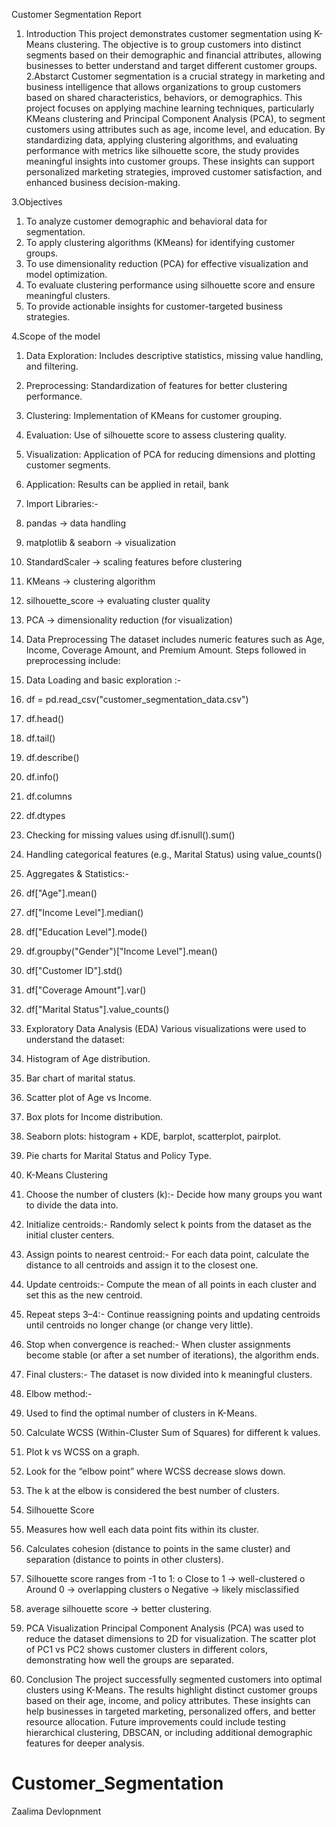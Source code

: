 Customer Segmentation Report
1. Introduction
This project demonstrates customer segmentation using K-Means clustering. The objective is to group customers into distinct segments based on their demographic and financial attributes, allowing businesses to better understand and target different customer groups.
2.Abstarct 
Customer segmentation is a crucial strategy in marketing and business intelligence that allows organizations to group customers based on shared characteristics, behaviors, or demographics. This project focuses on applying machine learning techniques, particularly KMeans clustering and Principal Component Analysis (PCA), to segment customers using attributes such as age, income level, and education. By standardizing data, applying clustering algorithms, and evaluating performance with metrics like silhouette score, the study provides meaningful insights into customer groups. These insights can support personalized marketing strategies, improved customer satisfaction, and enhanced business decision-making.

3.Objectives
1.	To analyze customer demographic and behavioral data for segmentation.
2.	To apply clustering algorithms (KMeans) for identifying customer groups.
3.	To use dimensionality reduction (PCA) for effective visualization and model optimization.
4.	To evaluate clustering performance using silhouette score and ensure meaningful clusters.
5.	To provide actionable insights for customer-targeted business strategies.

  4.Scope of the model
1.	Data Exploration: Includes descriptive statistics, missing value handling, and filtering.
2.	Preprocessing: Standardization of features for better clustering performance.
3.	Clustering: Implementation of KMeans for customer grouping.
4.	Evaluation: Use of silhouette score to assess clustering quality.
5.	Visualization: Application of PCA for reducing dimensions and plotting customer segments.
6.	Application: Results can be applied in retail, bank
5. Import Libraries:-
1.	pandas → data handling
2.	matplotlib & seaborn → visualization
3.	StandardScaler → scaling features before clustering
4.	KMeans → clustering algorithm
5.	silhouette_score → evaluating cluster quality
6.	PCA → dimensionality reduction (for visualization)
6. Data Preprocessing
The dataset includes numeric features such as Age, Income, Coverage Amount, and Premium Amount. Steps followed in preprocessing include:
1. Data Loading and basic exploration :- 
1.	df = pd.read_csv("customer_segmentation_data.csv")
2.	df.head()
3.	df.tail()
4.	df.describe()
5.	df.info()
6.	df.columns
7.	df.dtypes

2.  Checking for missing values using df.isnull().sum()

3. Handling categorical features (e.g., Marital Status) using value_counts()

4. Aggregates & Statistics:-
1.	df["Age"].mean()
2.	df["Income Level"].median()
3.	df["Education Level"].mode()
4.	df.groupby("Gender")["Income Level"].mean()
5.	df["Customer ID"].std()
6.	df["Coverage Amount"].var()
7.	df["Marital Status"].value_counts()
7. Exploratory Data Analysis (EDA)
Various visualizations were used to understand the dataset:
1.	Histogram of Age distribution.
 

2.	Bar chart of marital status. 
 

3.	Scatter plot of Age vs Income.
 

4.	Box plots for Income distribution.
 

5.	Seaborn plots: histogram + KDE, barplot, scatterplot, pairplot.
6.	Pie charts for Marital Status and Policy Type.
8. K-Means Clustering
1.	Choose the number of clusters (k):- Decide how many groups you want to divide the data into.
2.	Initialize centroids:- Randomly select k points from the dataset as the initial cluster centers.
3.	Assign points to nearest centroid:- For each data point, calculate the distance to all centroids and assign it to the closest one.
4.	Update centroids:- Compute the mean of all points in each cluster and set this as the new centroid.
5.	Repeat steps 3–4:- Continue reassigning points and updating centroids until centroids no longer change (or change very little).
6.	Stop when convergence is reached:- When cluster assignments become stable (or after a set number of iterations), the algorithm ends.
7.	Final clusters:- The dataset is now divided into k meaningful clusters.



 
9. Elbow method:-
1.	Used to find the optimal number of clusters in K-Means.
2.	Calculate WCSS (Within-Cluster Sum of Squares) for different k values.
3.	Plot k vs WCSS on a graph.
4.	Look for the “elbow point” where WCSS decrease slows down.
5.	The k at the elbow is considered the best number of clusters.

 
10. Silhouette Score
1.	Measures how well each data point fits within its cluster.
2.	Calculates cohesion (distance to points in the same cluster) and separation (distance to points in other clusters).
3.	Silhouette score ranges from -1 to 1:
o	Close to 1 → well-clustered
o	Around 0 → overlapping clusters
o	Negative → likely misclassified
4.	average silhouette score → better clustering.
11. PCA Visualization
Principal Component Analysis (PCA) was used to reduce the dataset dimensions to 2D for visualization. The scatter plot of PC1 vs PC2 shows customer clusters in different colors, demonstrating how well the groups are separated.
 
12. Conclusion
The project successfully segmented customers into optimal clusters using K-Means. The results highlight distinct customer groups based on their age, income, and policy attributes. These insights can help businesses in targeted marketing, personalized offers, and better resource allocation. Future improvements could include testing hierarchical clustering, DBSCAN, or including additional demographic features for deeper analysis.
# Customer_Segmentation
Zaalima Devlopnment
